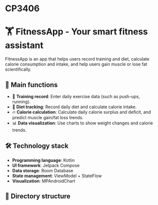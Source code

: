 # CP3406
# 🏋️ FitnessApp - Your smart fitness assistant
FitnessApp is an app that helps users record training and diet, calculate calorie consumption and intake, and help users gain muscle or lose fat scientifically.

## 🎯 Main functions
- 📌 **Training record**: Enter daily exercise data (such as push-ups, running).
- 🍎 **Diet tracking**: Record daily diet and calculate calorie intake.
- 🔥 **Calorie calculation**: Calculate daily calorie surplus and deficit, and predict muscle gain/fat loss trends.
- 📊 **Data visualization**: Use charts to show weight changes and calorie trends.

## 🛠️ Technology stack
- **Programming language**: Kotlin
- **UI framework**: Jetpack Compose
- **Data storage**: Room Database
- **State management**: ViewModel + StateFlow
- **Visualization**: MPAndroidChart

## 📂 Directory structure

